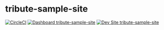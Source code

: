 # tribute-sample-site

[![CircleCI](https://circleci.com/gh/Masterworks/tribute-sample-site.svg?style=shield)](https://circleci.com/gh/Masterworks/tribute-sample-site)
[![Dashboard tribute-sample-site](https://img.shields.io/badge/dashboard-tribute_sample_site-yellow.svg)](https://dashboard.pantheon.io/sites/024558ce-6d0b-436a-9b7d-eb0a8b4833ac#dev/code)
[![Dev Site tribute-sample-site](https://img.shields.io/badge/site-tribute_sample_site-blue.svg)](http://dev-tribute-sample-site.pantheonsite.io/)